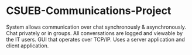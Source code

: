 # CSUEB-Communications-Project
System allows communication over chat synchronously &amp; asynchronously. Chat privately or in groups. All conversations are logged and viewable by the IT users. GUI that operates over TCP/IP. Uses a server application and client application.
